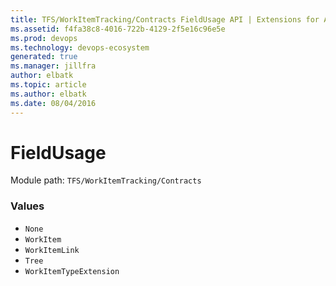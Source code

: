 ```yaml
---
title: TFS/WorkItemTracking/Contracts FieldUsage API | Extensions for Azure DevOps Services
ms.assetid: f4fa38c8-4016-722b-4129-2f5e16c96e5e
ms.prod: devops
ms.technology: devops-ecosystem
generated: true
ms.manager: jillfra
author: elbatk
ms.topic: article
ms.author: elbatk
ms.date: 08/04/2016
---
```


# FieldUsage

Module path: `TFS/WorkItemTracking/Contracts`

### Values

* `None` 
* `WorkItem` 
* `WorkItemLink` 
* `Tree` 
* `WorkItemTypeExtension` 

